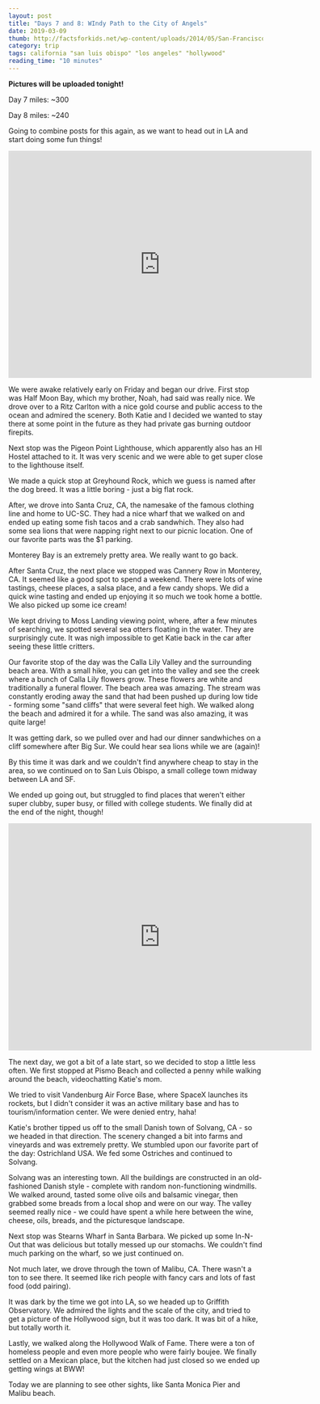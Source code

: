 ```yaml
---
layout: post
title: "Days 7 and 8: WIndy Path to the City of Angels"
date: 2019-03-09
thumb: http://factsforkids.net/wp-content/uploads/2014/05/San-Francisco-Golden-Gate-Bridge-Facts-For-Kids-1200x1200.jpg
category: trip
tags: california "san luis obispo" "los angeles" "hollywood"
reading_time: "10 minutes"
---
```


**Pictures will be uploaded tonight!**

Day 7 miles: ~300

Day 8 miles: ~240

Going to combine posts for this again, as we want to head out in LA and start doing some fun things!

<iframe src="https://www.google.com/maps/embed?pb=!1m76!1m12!1m3!1d1641562.7175915504!2d-122.70997603902508!3d36.52571955404874!2m3!1f0!2f0!3f0!3m2!1i1024!2i768!4f13.1!4m61!3e0!4m5!1s0x80859a6d00690021%3A0x4a501367f076adff!2sSan+Francisco%2C+CA!3m2!1d37.7749295!2d-122.4194155!4m5!1s0x808f0b6387226d6b%3A0x26fdf75aa4885b1e!2sThe+Ritz-Carlton%2C+Half+Moon+Bay!3m2!1d37.4336828!2d-122.4415042!4m5!1s0x808f00377b2a587d%3A0x74e47f67caf4f516!2sPigeon+Point+Lighthouse!3m2!1d37.181744099999996!2d-122.39393109999999!4m5!1s0x808e573305a74faf%3A0xb513d961ad891133!2sGreyhound+Rock!3m2!1d37.0779701!2d-122.26769279999999!4m5!1s0x808e6a9afc81023b%3A0xf48e2c1896bb1e67!2sSanta+Cruz+Wharf!3m2!1d36.9572769!2d-122.01727729999999!4m5!1s0x808de402fdc1ff33%3A0xae79e51f17088f57!2sCannery+Row%2C+Monterey%2C+CA+93940!3m2!1d36.613851!2d-121.89844319999999!4m5!1s0x808e05e005009593%3A0xe56e756222e49de8!2sMoss+Landing+Viewing+Point!3m2!1d36.8098148!2d-121.788463!4m5!1s0x808deb82a7b7e251%3A0x72fd76841d926bbd!2sCalla+Lily+Valley%2C+Carmel-by-the-Sea%2C+CA!3m2!1d36.4218695!2d-121.9133567!4m5!1s0x808d84096a227a89%3A0x861efed813e05855!2sGrimes+Point+Scenic+Overlook!3m2!1d36.205554!2d-121.73554499999999!4m5!1s0x80ece6be7b6cc227%3A0xbc0290c2ceef0f46!2sSan+Luis+Obispo%2C+California!3m2!1d35.2827524!2d-120.6596156!5e0!3m2!1sen!2sus!4v1552236998358" width="600" height="450" frameborder="0" style="border:0" allowfullscreen></iframe>

We were awake relatively early on Friday and began our drive.
First stop was Half Moon Bay, which my brother, Noah, had
said was really nice. We drove over to a Ritz Carlton with
a nice gold course and public access to the ocean and admired
the scenery. Both Katie and I decided we wanted to stay there
at some point in the future as they had private gas burning
outdoor firepits.

Next stop was the Pigeon Point Lighthouse, which apparently
also has an HI Hostel attached to it. It was very scenic
and we were able to get super close to the lighthouse itself.

We made a quick stop at Greyhound Rock, which we guess is named
after the dog breed. It was a little boring - just a big flat
rock.

After, we drove into Santa Cruz, CA, the namesake of the
famous clothing line and home to UC-SC. They had a nice
wharf that we walked on and ended up eating some fish tacos
and a crab sandwhich. They also had some sea lions that were
napping right next to our picnic location. One of our favorite
parts was the $1 parking.

Monterey Bay is an extremely pretty area. We really want
to go back.

After Santa Cruz, the next place we stopped was Cannery Row
in Monterey, CA. It seemed like a good spot to spend a weekend.
There were lots of wine tastings, cheese places, a salsa place,
and a few candy shops. We did a quick wine tasting and ended
up enjoying it so much we took home a bottle. We also picked
up some ice cream!

We kept driving to Moss Landing viewing point, where, after a
few minutes of searching, we spotted several sea otters 
floating in the water. They are surprisingly cute. It was
nigh impossible to get Katie back in the car after seeing
these little critters.

Our favorite stop of the day was the Calla Lily Valley and the
surrounding beach area. With a small hike, you can get into the
valley and see the creek where a bunch of Calla Lily
flowers grow. These flowers are white and traditionally a 
funeral flower. The beach area was amazing. The stream was
constantly eroding away the sand that had been pushed up
during low tide - forming some "sand cliffs" that were several
feet high. We walked along the beach and admired it for a 
while. The sand was also amazing, it was quite large!

It was getting dark, so we pulled over and had our dinner 
sandwhiches on a cliff somewhere after Big Sur. We could
hear sea lions while we are (again)!

By this time it was dark and we couldn't find anywhere cheap
to stay in the area, so we continued on to San Luis Obispo,
a small college town midway between LA and SF.

We ended up going out, but struggled to find places that 
weren't either super clubby, super busy, or filled with
college students. We finally did at the end of the night, 
though!

<iframe src="https://www.google.com/maps/embed?pb=!1m64!1m12!1m3!1d1680498.0774858245!2d-120.6078561195487!3d34.64907561890909!2m3!1f0!2f0!3f0!3m2!1i1024!2i768!4f13.1!4m49!3e0!4m5!1s0x80ece6be7b6cc227%3A0xbc0290c2ceef0f46!2sSan+Luis+Obispo%2C+CA!3m2!1d35.2827524!2d-120.6596156!4m5!1s0x80ec587dc3f7d8cf%3A0xb9cb5298f0426fa5!2sPismo+Beach%2C+California!3m2!1d35.142753299999995!2d-120.64128269999999!4m5!1s0x80eeab3c0be889c1%3A0xa994a9ff185821c3!2sOstrichland+USA%2C+East+Highway+246%2C+Solvang%2C+CA!3m2!1d34.606235399999996!2d-120.1765655!4m5!1s0x80e954a0fc922285%3A0x2d0e281b060bc156!2sSolvang%2C+CA!3m2!1d34.5958201!2d-120.13764809999999!4m5!1s0x80e9138d1be095ab%3A0x7cbcf6b7fba965b6!2sStearns+Wharf%2C+Santa+Barbara%2C+CA!3m2!1d34.410384799999996!2d-119.68645839999999!4m5!1s0x80e81da9f908d63f%3A0x93b72d71b2ea8c5a!2sMalibu%2C+California!3m2!1d34.0259216!2d-118.7797571!4m5!1s0x80c2bf61e9d408cb%3A0x73ff07b1c2d6dadc!2sGriffith+Observatory%2C+East+Observatory+Road%2C+Los+Angeles%2C+CA!3m2!1d34.1184341!2d-118.3003935!4m5!1s0x80c2bf3b59bb205f%3A0x85775770084cf53e!2sHollywood+Walk+of+Fame%2C+Hollywood+Boulevard%2C+Los+Angeles%2C+CA!3m2!1d34.101669099999995!2d-118.3336765!5e0!3m2!1sen!2sus!4v1552237209149" width="600" height="450" frameborder="0" style="border:0" allowfullscreen></iframe>

The next day, we got a bit of a late start, so we decided
to stop a little less often. We first stopped at Pismo Beach
and collected a penny while walking around the beach, 
videochatting Katie's mom.

We tried to visit Vandenburg Air Force Base, where SpaceX 
launches its rockets, but I didn't consider it was an active
military base and has to tourism/information center. We were
denied entry, haha!

Katie's brother tipped us off to the small Danish town of
Solvang, CA - so we headed in that direction. The
scenery changed a bit into farms and vineyards and was
extremely pretty. We stumbled upon our favorite part of the
day: Ostrichland USA. We fed some Ostriches and continued to
Solvang.

Solvang was an interesting town. All the buildings are 
constructed in an old-fashioned Danish style - complete
with random non-functioning windmills. We walked around,
tasted some olive oils and balsamic vinegar, then grabbed
some breads from a local shop and were on our way. The valley
seemed really nice - we could have spent a while here
between the wine, cheese, oils, breads, and the picturesque 
landscape.

Next stop was Stearns Wharf in Santa Barbara. We picked up
some In-N-Out that was delicious but totally messed up our
stomachs. We couldn't find much parking on the wharf, so we
just continued on.

Not much later, we drove through the town of Malibu, CA.
There wasn't a ton to see there. It seemed like rich people
with fancy cars and lots of fast food (odd pairing).

It was dark by the time we got into LA, so we headed up to 
Griffith Observatory. We admired the lights and the scale of
the city, and tried to get a picture of the Hollywood sign,
but it was too dark. It was bit of a hike, but totally worth 
it.

Lastly, we walked along the Hollywood Walk of Fame.
There were a ton of homeless people and even more people who
were fairly boujee. We finally settled on a Mexican place, but
the kitchen had just closed so we ended up getting wings
at BWW!

Today we are planning to see other sights, like Santa Monica 
Pier and Malibu beach.